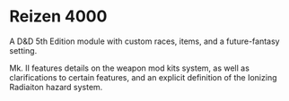 # Reizen 4000

A D&D 5th Edition module with custom races, items, and a future-fantasy setting.

Mk. II features details on the weapon mod kits system, as well as clarifications to certain features, and an explicit definition of the Ionizing Radiaiton hazard system.
